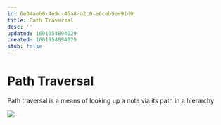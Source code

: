 ```yaml
---
id: 6e04aeb6-4e9c-46a8-a2c0-e6ceb9ee91d0
title: Path Traversal
desc: ''
updated: 1601954894029
created: 1601954894029
stub: false
---
```


# Path Traversal

Path traversal is a means of looking up a note via its path in a hierarchy

![](https://foundation-prod-assetspublic53c57cce-8cpvgjldwysl.s3-us-west-2.amazonaws.com/assets/images/lookup-cli.gif)
